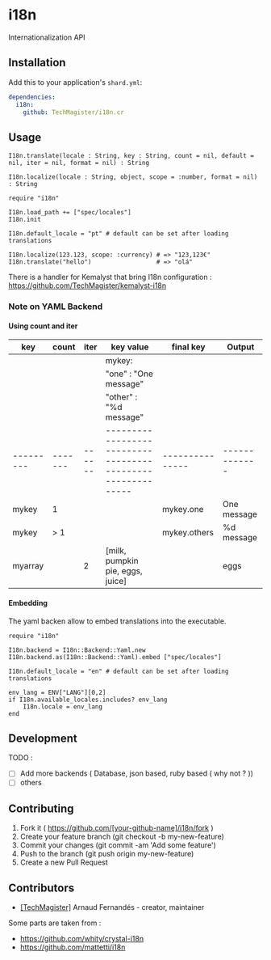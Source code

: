 # i18n

Internationalization API

## Installation


Add this to your application's `shard.yml`:

```yaml
dependencies:
  i18n:
    github: TechMagister/i18n.cr
```


## Usage

``` crystal
I18n.translate(locale : String, key : String, count = nil, default = nil, iter = nil, format = nil) : String

I18n.localize(locale : String, object, scope = :number, format = nil) : String
```


```crystal
require "i18n"

I18n.load_path += ["spec/locales"]
I18n.init

I18n.default_locale = "pt" # default can be set after loading translations

I18n.localize(123.123, scope: :currency) # => "123,123€"
I18n.translate("hello")                  # => "olá"

```
There is a handler for Kemalyst that bring I18n configuration :
https://github.com/TechMagister/kemalyst-i18n

### Note on YAML Backend

#### Using count and iter

| key     | count | iter | **key value**                                             | **final key** | **Output**  |
|---------|-------|------|-----------------------------------------------------------|---------------|-------------|
|         |       |      | mykey:                                                    |               |             |
|         |       |      |   "one" : "One message"                                   |               |             |
|         |       |      |   "other" : "%d message"                                  |               |             |
|---------|-------|------|-----------------------------------------------------------|---------------|-------------|
| mykey   |  1    |      |                                                           | mykey.one     | One message |
| mykey   | > 1   |      |                                                           | mykey.others  | %d message  |
| myarray |       | 2    | [milk, pumpkin pie, eggs, juice]                          |               | eggs        |

#### Embedding

The yaml backen allow to embed translations into the executable.

``` crystal
require "i18n"

I18n.backend = I18n::Backend::Yaml.new
I18n.backend.as(I18n::Backend::Yaml).embed ["spec/locales"]

I18n.default_locale = "en" # default can be set after loading translations

env_lang = ENV["LANG"][0,2]
if I18n.available_locales.includes? env_lang
    I18n.locale = env_lang
end
```

## Development

TODO :
- [ ] Add more backends ( Database, json based, ruby based ( why not ? ))
- [ ] others

## Contributing

1. Fork it ( https://github.com/[your-github-name]/i18n/fork )
2. Create your feature branch (git checkout -b my-new-feature)
3. Commit your changes (git commit -am 'Add some feature')
4. Push to the branch (git push origin my-new-feature)
5. Create a new Pull Request

## Contributors

- [[TechMagister]](https://github.com/TechMagister) Arnaud Fernandés - creator, maintainer

Some parts are taken from :
- https://github.com/whity/crystal-i18n
- https://github.com/mattetti/i18n
